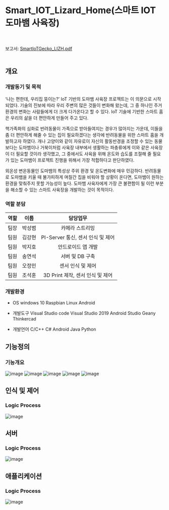 # Smart_IOT_Lizard_Home(스마트 IOT 도마뱀 사육장)
<br><br>
보고서: [SmartIoTGecko_LIZH.pdf](https://github.com/johook/Data-Synchronization/files/11540687/SmartIoTGecko_LIZH.1.pdf)
<br><br>
## 개요
### 개발동기 및 목적
‘나는 편한데, 우리집 뚱이는?’ 
IoT 기반의 도마뱀 사육장 프로젝트는 이 의문으로 시작되었다. 기술의 진보에 따라 우리 주변의 많은 것들이 변화해 왔는데, 그 중 하나인 주거 환경의 변화는 사람들에게 더 크게 다가온다고 할 수 있다.  IoT 기술에 기반한 스마트 홈은 우리의 삶을 더 편안하게 만들어 주고 있다.

핵가족화의 심화로 반려동물이 가족으로 받아들여지는 경우가 많아지는 가운데, 이들을 좀 더 편안하게 해줄 수 있는 집이 필요하겠다는 생각에 반려동물을 위한 스마트 홈을 개발하고자 하였다.
개나 고양이와 같이 자유로이 자신의 활동반경을 조정할 수 있는 동물보다는 도마뱀이나 거북이처럼 사육장 내부에서 생활하는 파충류에게 이와 같은 사육장이 더 필요할 것이라 생각했고, 그 중에서도 사육을 위해 온도와 습도를 조절해 줄 필요가 있는 도마뱀이 프로젝트 진행을 위해서 가장 적합하다고 판단하였다. 

외온성 변온동물인 도마뱀의 특성상 주위 환경 및 온도변화에 매우 민감하다. 반려동물로 도마뱀을 키울 때 불가피하게 며칠간 집을 비워야 할 상황이 온다면, 도마뱀이 원하는 환경을 맞춰주지 못할 가능성이 높다. 도마뱀 사육자에게 가장 큰 불편함이 될 이런 부분을 해소할 수 있는 스마트 사육장을 개발하는 것이 목적이다.
<br>
### 역할 분담

|역할|이름|담당업무|
|:---:|:---:|:---:|
|팀장|박성범|카메라 스트리밍|
|팀원|김강현|PI-Server 통신, 센서 인식 및 제어|
|팀원|박지호|안드로이드 앱 개발|
|팀원|송연석|서버 및 DB 구축|
|팀원|오정민|센서 인식 및 제어|
|팀원|조석훈|3D Print 제작, 센서 인식 및 제어|

### 개발환경
- OS
  windows 10
  Raspbian Linux
  Android
  
- 개발도구
  Visual Studio code
  Visual Studio 2019
  Android Studio
  Geany
  Thinkercad
  
- 개발언어
  C/C++
  C#
  Android Java
  Python

## 기능정의
### 기능개요
![image](https://github.com/johook/Data-Synchronization/assets/116954375/e68463eb-ee96-4b89-8f79-59ea79de81b2)
![image](https://github.com/johook/Data-Synchronization/assets/116954375/61dcf5e8-0e2f-43d1-8481-d176e488e5fd)
![image](https://github.com/johook/Data-Synchronization/assets/116954375/995af5b4-403a-4ee3-963e-be5058e3bfb9)
![image](https://github.com/johook/Data-Synchronization/assets/116954375/29c1f911-164e-4fb9-9892-d0646ada00b2)
![image](https://github.com/johook/Data-Synchronization/assets/116954375/fb554322-6035-4d06-839f-c5b24f57f415)

## 인식 및 제어
### Logic Process
![image](https://github.com/johook/Data-Synchronization/assets/116954375/9f041144-fd91-4c97-a3a6-4f0383703fdb)

## 서버
### Logic Process
![image](https://github.com/johook/Data-Synchronization/assets/116954375/b2a1cfb4-751b-42d6-9b63-599a7f53b292)

## 애플리케이션
### Logic Process
![image](https://github.com/johook/Data-Synchronization/assets/116954375/64a7aee0-34ed-468d-8b19-2db31ef0dfff)

